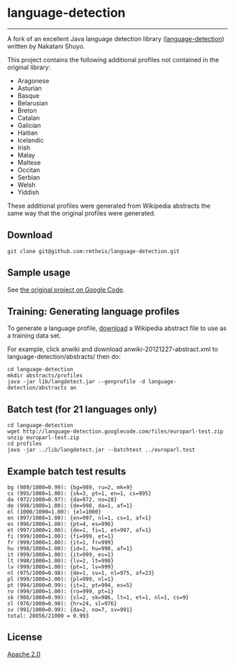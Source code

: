 # language-detection
* * * 

A fork of an excellent Java language detection library ([language-detection](http://code.google.com/p/language-detection/)) written by Nakatani Shuyo.

This project contains the following additional profiles not contained in the original library:

- Aragonese
- Asturian
- Basque
- Belarusian
- Breton
- Catalan
- Galician
- Haitian
- Icelandic
- Irish
- Malay
- Maltese
- Occitan
- Serbian
- Welsh
- Yiddish

These additional profiles were generated from Wikipedia abstracts the same way that the original profiles were generated.

## Download

    git clone git@github.com:rmtheis/language-detection.git

## Sample usage

See [the original project on Google Code](http://code.google.com/p/language-detection/).

## Training: Generating language profiles

To generate a language profile, [download](http://download.wikimedia.org) a Wikipedia abstract file to use as a training data set.

For example, click anwiki and download anwiki-20121227-abstract.xml to language-detection/abstracts/ then do:

    cd language-detection
    mkdir abstracts/profiles
    java -jar lib/langdetect.jar --genprofile -d language-detection/abstracts an


## Batch test (for 21 languages only)

    cd language-detection
    wget http://language-detection.googlecode.com/files/europarl-test.zip
    unzip europarl-test.zip
    cd profiles
    java -jar ../lib/langdetect.jar --batchtest ../europarl.test    

## Example batch test results

    bg (989/1000=0.99): {bg=989, ru=2, mk=9}
    cs (995/1000=1.00): {sk=3, pt=1, en=1, cs=995}
    da (972/1000=0.97): {da=972, no=28}
    de (998/1000=1.00): {de=998, da=1, af=1}
    el (1000/1000=1.00): {el=1000}
    en (997/1000=1.00): {en=997, nl=1, cs=1, af=1}
    es (996/1000=1.00): {pt=4, es=996}
    et (997/1000=1.00): {de=1, fi=1, et=997, af=1}
    fi (999/1000=1.00): {fi=999, et=1}
    fr (999/1000=1.00): {it=1, fr=999}
    hu (998/1000=1.00): {id=1, hu=998, af=1}
    it (999/1000=1.00): {it=999, es=1}
    lt (998/1000=1.00): {lv=2, lt=998}
    lv (999/1000=1.00): {pt=1, lv=999}
    nl (975/1000=0.98): {de=1, sv=1, nl=975, af=23}
    pl (999/1000=1.00): {pl=999, nl=1}
    pt (994/1000=0.99): {it=1, pt=994, es=5}
    ro (999/1000=1.00): {ro=999, pt=1}
    sk (986/1000=0.99): {sl=2, sk=986, lt=1, et=1, nl=1, cs=9}
    sl (976/1000=0.98): {hr=24, sl=976}
    sv (991/1000=0.99): {da=2, no=7, sv=991}
    total: 20856/21000 = 0.993

## License

[Apache 2.0](http://www.apache.org/licenses/LICENSE-2.0)
